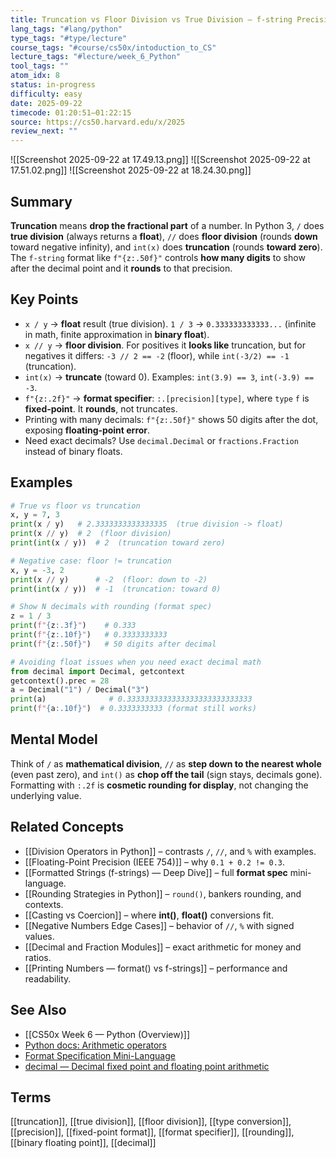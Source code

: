 ```yaml
---
title: Truncation vs Floor Division vs True Division — f-string Precision
lang_tags: "#lang/python"
type_tags: "#type/lecture"
course_tags: "#course/cs50x/intoduction_to_CS"
lecture_tags: "#lecture/week_6_Python"
tool_tags: ""
atom_idx: 8
status: in-progress
difficulty: easy
date: 2025-09-22
timecode: 01:20:51–01:22:15
source: https://cs50.harvard.edu/x/2025
review_next: ""
---
```


![[Screenshot 2025-09-22 at 17.49.13.png]]
![[Screenshot 2025-09-22 at 17.51.02.png]]
![[Screenshot 2025-09-22 at 18.24.30.png]]

## Summary
**Truncation** means **drop the fractional part** of a number. In Python 3, `/` does **true division** (always returns a **float**), `//` does **floor division** (rounds **down** toward negative infinity), and `int(x)` does **truncation** (rounds **toward zero**). The `f-string` format like `f"{z:.50f}"` controls **how many digits** to show after the decimal point and it **rounds** to that precision.

## Key Points
- `x / y` → **float** result (true division). `1 / 3` → `0.333333333333...` (infinite in math, finite approximation in **binary float**).
- `x // y` → **floor division**. For positives it **looks like** truncation, but for negatives it differs: `-3 // 2 == -2` (floor), while `int(-3/2) == -1` (truncation).
- `int(x)` → **truncate** (toward 0). Examples: `int(3.9) == 3`, `int(-3.9) == -3`.
- `f"{z:.2f}"` → **format specifier**: `:.[precision][type]`, where `type` `f` is **fixed‑point**. It **rounds**, not truncates.
- Printing with many decimals: `f"{z:.50f}"` shows 50 digits after the dot, exposing **floating‑point error**.
- Need exact decimals? Use `decimal.Decimal` or `fractions.Fraction` instead of binary floats.

## Examples

```python
# True vs floor vs truncation
x, y = 7, 3
print(x / y)   # 2.3333333333333335  (true division -> float)
print(x // y)  # 2  (floor division)
print(int(x / y))  # 2  (truncation toward zero)
```

```python
# Negative case: floor != truncation
x, y = -3, 2
print(x // y)      # -2  (floor: down to -2)
print(int(x / y))  # -1  (truncation: toward 0)
```

```python
# Show N decimals with rounding (format spec)
z = 1 / 3
print(f"{z:.3f}")    # 0.333
print(f"{z:.10f}")   # 0.3333333333
print(f"{z:.50f}")   # 50 digits after decimal
```

```python
# Avoiding float issues when you need exact decimal math
from decimal import Decimal, getcontext
getcontext().prec = 28
a = Decimal("1") / Decimal("3")
print(a)              # 0.3333333333333333333333333333
print(f"{a:.10f}")  # 0.3333333333 (format still works)
```

## Mental Model
Think of `/` as **mathematical division**, `//` as **step down to the nearest whole** (even past zero), and `int()` as **chop off the tail** (sign stays, decimals gone). Formatting with `:.2f` is **cosmetic rounding for display**, not changing the underlying value.

## Related Concepts
- [[Division Operators in Python]] – contrasts `/`, `//`, and `%` with examples.
- [[Floating-Point Precision (IEEE 754)]] – why `0.1 + 0.2 != 0.3`.
- [[Formatted Strings (f-strings) — Deep Dive]] – full **format spec** mini-language.
- [[Rounding Strategies in Python]] – `round()`, bankers rounding, and contexts.
- [[Casting vs Coercion]] – where **int()**, **float()** conversions fit.
- [[Negative Numbers Edge Cases]] – behavior of `//`, `%` with signed values.
- [[Decimal and Fraction Modules]] – exact arithmetic for money and ratios.
- [[Printing Numbers — format() vs f-strings]] – performance and readability.

## See Also
- [[CS50x Week 6 — Python (Overview)]]
- [Python docs: Arithmetic operators](https://docs.python.org/3/reference/expressions.html#arithmetic-conversions)
- [Format Specification Mini-Language](https://docs.python.org/3/library/string.html#formatspec)
- [decimal — Decimal fixed point and floating point arithmetic](https://docs.python.org/3/library/decimal.html)

## Terms
[[truncation]], [[true division]], [[floor division]], [[type conversion]], [[precision]], [[fixed-point format]], [[format specifier]], [[rounding]], [[binary floating point]], [[decimal]]
